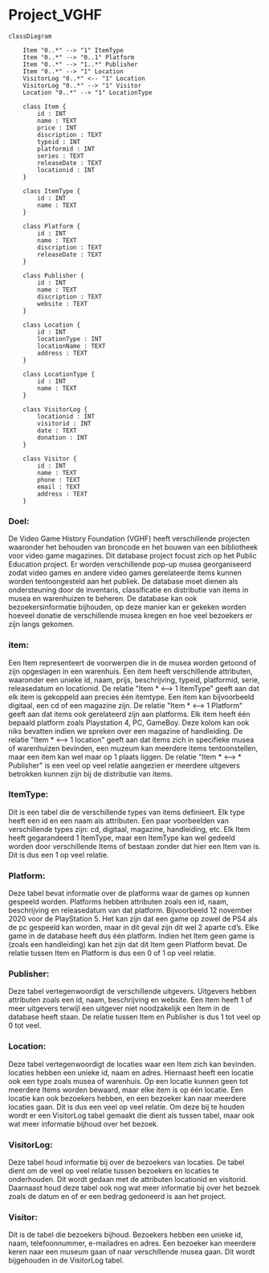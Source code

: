 # Project_VGHF

``` mermaid
classDiagram

    Item "0..*" --> "1" ItemType
    Item "0..*" --> "0..1" Platform
    Item "0..*" --> "1..*" Publisher
    Item "0..*" --> "1" Location
    VisitorLog "0..*" <-- "1" Location
    VisitorLog "0..*" --> "1" Visitor
    Location "0..*" --> "1" LocationType

    class Item {
        id : INT
        name : TEXT
        price : INT
        discription : TEXT
        typeid : INT
        platformid : INT
        series : TEXT
        releaseDate : TEXT
        locationid : INT
    }

    class ItemType {
        id : INT
        name : TEXT
    }

    class Platform {
        id : INT
        name : TEXT
        discription : TEXT
        releaseDate : TEXT
    }
    
    class Publisher {
        id : INT
        name : TEXT
        discription : TEXT
        website : TEXT
    }
    
    class Location {
        id : INT
        locationType : INT
        locationName : TEXT
        address : TEXT
    }
    
    class LocationType {
        id : INT
        name : TEXT
    }

    class VisitorLog {
        locationid : INT
        visitorid : INT
        date : TEXT
        donation : INT
    }
    
    class Visitor {
        id : INT
        name : TEXT
        phone : TEXT
        email : TEXT
        address : TEXT
    }       
 ```
### Doel:
De Video Game History Foundation (VGHF) heeft verschillende projecten waaronder het behouden van broncode en het bouwen van een bibliotheek voor video game magazines. Dit database project focust zich op het Public Education project. Er worden verschillende pop-up musea georganiseerd zodat video games en andere video games gerelateerde items kunnen worden tentoongesteld aan het publiek. De database moet dienen als ondersteuning door de inventaris, classificatie en distributie van items in musea  en warenhuizen te beheren. De database kan ook bezoekersinformatie bijhouden, op deze manier kan er gekeken worden hoeveel donatie de verschillende musea kregen en hoe veel bezoekers er zijn langs gekomen.
 
### item:
Een Item representeert de voorwerpen die in de musea worden getoond of zijn opgeslagen in een warenhuis. Een item heeft verschillende attributen, waaronder een unieke id, naam, prijs, beschrijving, typeid, platformid, serie, releasedatum en locationid. De relatie "Item * <--> 1 ItemType" geeft aan dat elk item is gekoppeld aan precies één itemtype. Een item kan bijvoorbeeld digitaal, een cd of een magazine zijn. De relatie "Item * <--> 1 Platform" geeft aan dat items ook gerelateerd zijn aan platforms. Elk item heeft één bepaald platform zoals Playstation 4, PC, GameBoy. Deze kolom kan ook niks bevatten indien we spreken over een magazine of handleiding. De relatie "Item * <--> 1 location" geeft aan dat items zich in specifieke musea of warenhuizen bevinden, een muzeum kan meerdere items tentoonstellen, maar een item kan wel maar op 1 plaats liggen. De relatie "Item * <--> * Publisher" is een veel op veel relatie aangezien er meerdere uitgevers betrokken kunnen zijn bij de distributie van items.

### ItemType:
Dit is een tabel die de verschillende types van items definieert. Elk type heeft een id en een naam als attributen. Een paar voorbeelden van verschillende types zijn: cd, digitaal, magazine, handleiding, etc. Elk Item heeft gegarandeerd 1 ItemType, maar een ItemType kan wel gedeeld worden door verschillende Items of bestaan zonder dat hier een Item van is. Dit is dus een 1 op veel relatie.

### Platform:
Deze tabel bevat informatie over de platforms waar de games op kunnen gespeeld worden. Platforms hebben attributen zoals een id, naam, beschrijving en releasedatum van dat platform. Bijvoorbeeld 12 november 2020 voor de PlayStation 5. Het kan zijn dat een game op zowel de PS4 als de pc gespeeld kan worden, maar in dit geval zijn dit wel 2 aparte cd’s. Elke game in de database heeft dus één platform. Indien het Item geen game is (zoals een handleiding) kan het zijn dat dit Item geen Platform bevat. De relatie tussen Item en Platform is dus een 0 of 1 op veel relatie.

### Publisher:
Deze tabel vertegenwoordigt de verschillende uitgevers. Uitgevers hebben attributen zoals een id, naam, beschrijving en website. Een Item heeft 1 of meer uitgevers terwijl een uitgever niet noodzakelijk een Item in de database heeft staan. De relatie tussen Item en Publisher is dus 1 tot veel op 0 tot veel. 

### Location:
Deze tabel vertegenwoordigt de locaties waar een Item zich kan bevinden. locaties hebben een unieke id, naam en adres. Hiernaast heeft een locatie ook een type zoals musea of warenhuis. Op een locatie kunnen geen tot meerdere Items worden bewaard, maar elke item is op één locatie. Een locatie kan ook bezoekers hebben, en een bezoeker kan naar meerdere locaties gaan. Dit is dus een veel op veel relatie. Om deze bij te houden wordt er een VisitorLog tabel gemaakt die dient als tussen tabel, maar ook wat meer informatie bijhoud over het bezoek.

### VisitorLog:
Deze tabel houd informatie bij over de bezoekers van locaties. De tabel dient om de veel op veel relatie tussen bezoekers en locaties te onderhouden. Dit wordt gedaan met de attributen locationid en visitorid. Daarnaast houd deze tabel ook nog wat meer informatie bij over het bezoek zoals de datum en of er een bedrag gedoneerd is aan het project.

### Visitor:
Dit is de tabel die bezoekers bijhoud. Bezoekers hebben een unieke id, naam, telefoonnummer, e-mailadres en adres. Een bezoeker kan meerdere keren naar een museum gaan of naar verschillende musea gaan. Dit wordt bijgehouden in de VisitorLog tabel.

